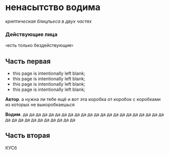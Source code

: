 # ненасытство водима

*криптическая блицпьеса в двух частях*

### Действующие лица

‹есть только бездействующие›

## Часть первая

* this page is intentionally left blank;
* this page is intentionally left blank;
* this page is intentionally left blank;
* this page is intentionally left blank;

**Автор**. а нужна ли тебе ещё и вот эта коробка от коробок с коробками из которых не выкоробкаешься

**Водим**. да да да да да да да да да да да да да да да да да да да да да да да да да да да да да да да да да

## Часть вторая

КУСб
